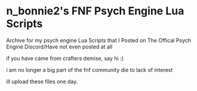 # n_bonnie2's FNF Psych Engine Lua Scripts 

Archive for my psych engine Lua Scripts that I
Posted on The Offical Psych Engine Discord/Have not even posted at all

if you have came from crafters demise, say hi :)

i am no longer a big part of the fnf community die to lack of interest



ill upload these files one day.
